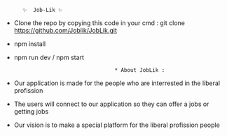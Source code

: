           ✨  Job-Lik ✨

- Clone the repo by copying this code in your cmd : git clone https://github.com/Joblik/JobLik.git  
- npm install 
- npm run dev / npm start

                                      * About JobLik : 

- Our application is made for the people who are interrested in the liberal profission 
- The users will connect to our application so they can offer a jobs or getting jobs 
- Our vision is to make a special platform for the liberal profission people 




